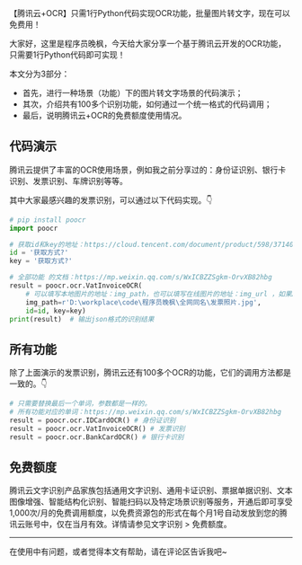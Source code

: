 【腾讯云+OCR】只需1行Python代码实现OCR功能，批量图片转文字，现在可以免费用！

大家好，这里是程序员晚枫，今天给大家分享一个基于腾讯云开发的OCR功能，只需要1行Python代码即可实现！

本文分为3部分：

- 首先，进行一种场景（功能）下的图片转文字场景的代码演示；
- 其次，介绍共有100多个识别功能，如何通过一个统一格式的代码调用；
- 最后，说明腾讯云+OCR的免费额度使用情况。

## 代码演示

腾讯云提供了丰富的OCR使用场景，例如我之前分享过的：身份证识别、银行卡识别、发票识别、车牌识别等等。

其中大家最感兴趣的发票识别，可以通过以下代码实现。👇

```python
# pip install poocr
import poocr

# 获取id和key的地址：https://cloud.tencent.com/document/product/598/37140
id = '获取方式?'
key = '获取方式?'

# 全部功能 的文档：https://mp.weixin.qq.com/s/WxICBZZSgkm-OrvXB82hbg
result = poocr.ocr.VatInvoiceOCR(
    # 可以填写本地图片的地址：img_path，也可以填写在线图片的地址：img_url ，如果2个都填，则只用在线图片img_url
    img_path=r'D:\workplace\code\程序员晚枫\全网同名\发票照片.jpg',
    id=id, key=key)
print(result)  # 输出json格式的识别结果
```

## 所有功能

除了上面演示的发票识别，腾讯云还有100多个OCR的功能，它们的调用方法都是一致的。👇

```python
# 只需要替换最后一个单词，参数都是一样的。
# 所有功能对应的单词：https://mp.weixin.qq.com/s/WxICBZZSgkm-OrvXB82hbg
result = poocr.ocr.IDCardOCR() # 身份证识别
result = poocr.ocr.VatInvoiceOCR() # 发票识别
result = poocr.ocr.BankCardOCR() # 银行卡识别
```


## 免费额度

腾讯云文字识别产品家族包括通用文字识别、通用卡证识别、票据单据识别、文本图像增强、智能结构化识别、智能扫码以及特定场景识别等服务，开通后即可享受1,000次/月的免费调用额度，以免费资源包的形式在每个月1号自动发放到您的腾讯云账号中，仅在当月有效。详情请参见文字识别 > 免费额度。

----

在使用中有问题，或者觉得本文有帮助，请在评论区告诉我吧~
